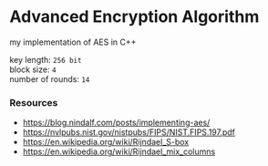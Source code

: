 # Advanced Encryption Algorithm

my implementation of AES in C++

key length: `256 bit`  
block size: `4`  
number of rounds: `14`

### Resources

- https://blog.nindalf.com/posts/implementing-aes/
- https://nvlpubs.nist.gov/nistpubs/FIPS/NIST.FIPS.197.pdf
- https://en.wikipedia.org/wiki/Rijndael_S-box
- https://en.wikipedia.org/wiki/Rijndael_mix_columns
